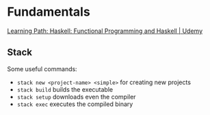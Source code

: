# Fundamentals

[Learning Path: Haskell: Functional Programming and Haskell | Udemy](https://www.udemy.com/course/learning-path-haskell-functional-programming-and-haskell/)

## Stack

Some useful commands:

- `stack new <project-name> <simple>` for creating new projects
- `stack build` builds the executable
- `stack setup` downloads even the compiler
- `stack exec` executes the compiled binary
